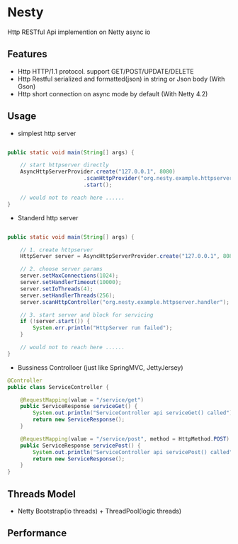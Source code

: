 # Nesty
Http RESTful Api implemention on Netty async io

## Features

* Http HTTP/1.1 protocol. support GET/POST/UPDATE/DELETE
* Http Restful serialized and formatted(json) in string or Json body (With Gson)
* Http short connection on async mode by default (With Netty 4.2)

## Usage

* simplest http server

```java

public static void main(String[] args) {

	// start httpserver directly
	AsyncHttpServerProvider.create("127.0.0.1", 8080)
						.scanHttpProvider("org.nesty.example.httpserver.handler")
						.start();

	// would not to reach here ......
}
```

* Standerd http server

```java

public static void main(String[] args) {

	// 1. create httpserver
	HttpServer server = AsyncHttpServerProvider.create("127.0.0.1", 8080);

	// 2. choose server params
	server.setMaxConnections(1024);
	server.setHandlerTimeout(10000);
	server.setIoThreads(4);
	server.setHandlerThreads(256);
	server.scanHttpController("org.nesty.example.httpserver.handler");

	// 3. start server and block for servicing
	if (!server.start()) {
		System.err.println("HttpServer run failed");
	}

	// would not to reach here ......
}
```

* Bussiness Controlloer (just like SpringMVC, JettyJersey)

```java
@Controller
public class ServiceController {

	@RequestMapping(value = "/service/get")
	public ServiceResponse serviceGet() {
		System.out.println("ServiceController api serviceGet() called");
		return new ServiceResponse();
	}

	@RequestMapping(value = "/service/post", method = HttpMethod.POST)
	public ServiceResponse servicePost() {
		System.out.println("ServiceController api servicePost() called");
		return new ServiceResponse();
	}
}

```


## Threads Model

* Netty Bootstrap(io threads) + ThreadPool(logic threads)

## Performance

